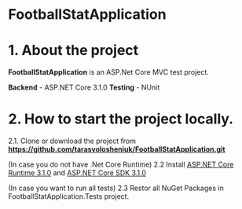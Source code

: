# FootballStatApplication
# 1. About the project
**FootballStatApplication** is an ASP.Net Core MVC test project.

**Backend** - ASP.NET Core 3.1.0
**Testing** - NUnit

# 2. How to start the project locally.

2.1. Clone or download the project from **https://github.com/tarasvolosheniuk/FootballStatApplication.git**

(In case you do not have .Net Core Runtime)
2.2 Install [ASP.NET Core Runtime 3.1.0](https://dotnet.microsoft.com/download/dotnet-core/3.1) and [ASP.NET Core SDK 3.1.0](https://dotnet.microsoft.com/download/dotnet-core/3.1)

(In case you want to run all tests)
2.3 Restor all NuGet Packages in FootballStatApplication.Tests project. 
